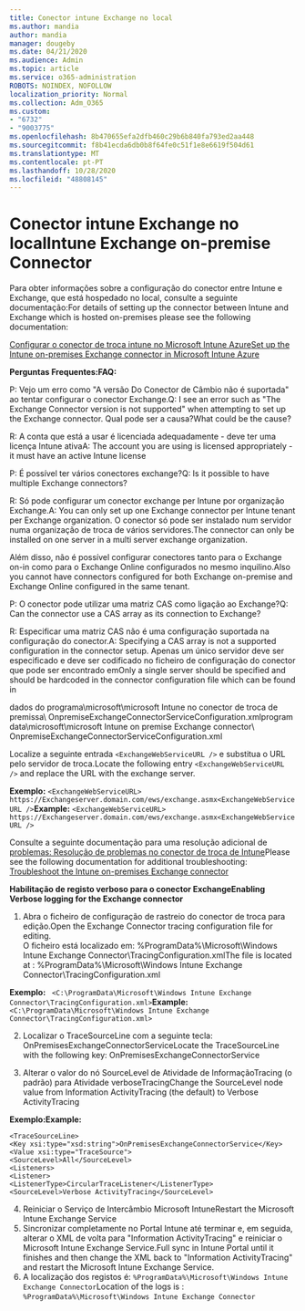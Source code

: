 ```yaml
---
title: Conector intune Exchange no local
ms.author: mandia
author: mandia
manager: dougeby
ms.date: 04/21/2020
ms.audience: Admin
ms.topic: article
ms.service: o365-administration
ROBOTS: NOINDEX, NOFOLLOW
localization_priority: Normal
ms.collection: Adm_O365
ms.custom:
- "6732"
- "9003775"
ms.openlocfilehash: 8b470655efa2dfb460c29b6b840fa793ed2aa448
ms.sourcegitcommit: f8b41ecda6db0b8f64fe0c51f1e8e6619f504d61
ms.translationtype: MT
ms.contentlocale: pt-PT
ms.lasthandoff: 10/28/2020
ms.locfileid: "48808145"
---
```

# <a name="intune-exchange-on-premise-connector"></a><span data-ttu-id="bb830-102">Conector intune Exchange no local</span><span class="sxs-lookup"><span data-stu-id="bb830-102">Intune Exchange on-premise Connector</span></span>

<span data-ttu-id="bb830-103">Para obter informações sobre a configuração do conector entre Intune e Exchange, que está hospedado no local, consulte a seguinte documentação:</span><span class="sxs-lookup"><span data-stu-id="bb830-103">For details of setting up the connector between Intune and Exchange which is hosted on-premises please see the following documentation:</span></span>

[<span data-ttu-id="bb830-104">Configurar o conector de troca intune no Microsoft Intune Azure</span><span class="sxs-lookup"><span data-stu-id="bb830-104">Set up the Intune on-premises Exchange connector in Microsoft Intune Azure</span></span>](https://docs.microsoft.com/intune/exchange-connector-install)

<span data-ttu-id="bb830-105">**Perguntas Frequentes:**</span><span class="sxs-lookup"><span data-stu-id="bb830-105">**FAQ:**</span></span>

<span data-ttu-id="bb830-106">P: Vejo um erro como "A versão Do Conector de Câmbio não é suportada" ao tentar configurar o conector Exchange.</span><span class="sxs-lookup"><span data-stu-id="bb830-106">Q: I see an error such as "The Exchange Connector version is not supported" when attempting to set up the Exchange connector.</span></span> <span data-ttu-id="bb830-107">Qual pode ser a causa?</span><span class="sxs-lookup"><span data-stu-id="bb830-107">What could be the cause?</span></span>

<span data-ttu-id="bb830-108">R: A conta que está a usar é licenciada adequadamente - deve ter uma licença Intune ativa</span><span class="sxs-lookup"><span data-stu-id="bb830-108">A: The account you are using is licensed appropriately - it must have an active Intune license</span></span>

<span data-ttu-id="bb830-109">P: É possível ter vários conectores exchange?</span><span class="sxs-lookup"><span data-stu-id="bb830-109">Q: Is it possible to have multiple Exchange connectors?</span></span>

<span data-ttu-id="bb830-110">R: Só pode configurar um conector exchange per Intune por organização Exchange.</span><span class="sxs-lookup"><span data-stu-id="bb830-110">A: You can only set up one Exchange connector per Intune tenant per Exchange organization.</span></span> <span data-ttu-id="bb830-111">O conector só pode ser instalado num servidor numa organização de troca de vários servidores.</span><span class="sxs-lookup"><span data-stu-id="bb830-111">The connector can only be installed on one server in a multi server exchange organization.</span></span>

<span data-ttu-id="bb830-112">Além disso, não é possível configurar conectores tanto para o Exchange on-in como para o Exchange Online configurados no mesmo inquilino.</span><span class="sxs-lookup"><span data-stu-id="bb830-112">Also you cannot have connectors configured for both Exchange on-premise and Exchange Online configured in the same tenant.</span></span>

<span data-ttu-id="bb830-113">P: O conector pode utilizar uma matriz CAS como ligação ao Exchange?</span><span class="sxs-lookup"><span data-stu-id="bb830-113">Q: Can the connector use a CAS array as its connection to Exchange?</span></span>

<span data-ttu-id="bb830-114">R: Especificar uma matriz CAS não é uma configuração suportada na configuração do conector.</span><span class="sxs-lookup"><span data-stu-id="bb830-114">A: Specifying a CAS array is not a supported configuration in the connector setup.</span></span> <span data-ttu-id="bb830-115">Apenas um único servidor deve ser especificado e deve ser codificado no ficheiro de configuração do conector que pode ser encontrado em</span><span class="sxs-lookup"><span data-stu-id="bb830-115">Only a single server should be specified and should be hardcoded in the connector configuration file which can be found in</span></span>

<span data-ttu-id="bb830-116">dados do programa\microsoft\microsoft Intune no conector de troca de premissa\ OnpremiseExchangeConnectorServiceConfiguration.xml</span><span class="sxs-lookup"><span data-stu-id="bb830-116">program data\microsoft\microsoft Intune on premise Exchange connector\ OnpremiseExchangeConnectorServiceConfiguration.xml</span></span>

<span data-ttu-id="bb830-117">Localize a seguinte entrada ```<ExchangeWebServiceURL />``` e substitua o URL pelo servidor de troca.</span><span class="sxs-lookup"><span data-stu-id="bb830-117">Locate the following entry ```<ExchangeWebServiceURL />``` and replace the URL with the exchange server.</span></span>

<span data-ttu-id="bb830-118">**Exemplo:**
```<ExchangeWebServiceURL> https://Exchangeserver.domain.com/ews/exchange.asmx<ExchangeWebServiceURL />```</span><span class="sxs-lookup"><span data-stu-id="bb830-118">**Example:**
```<ExchangeWebServiceURL> https://Exchangeserver.domain.com/ews/exchange.asmx<ExchangeWebServiceURL />```</span></span>

<span data-ttu-id="bb830-119">Consulte a seguinte documentação para uma resolução adicional de [problemas: Resolução de problemas no conector de troca de Intune](https://support.microsoft.com/help/4471887/troubleshooting-exchange-connector-in-microsoft-intune)</span><span class="sxs-lookup"><span data-stu-id="bb830-119">Please see the following documentation for additional troubleshooting: [Troubleshoot the Intune on-premises Exchange connector](https://support.microsoft.com/help/4471887/troubleshooting-exchange-connector-in-microsoft-intune)</span></span>

<span data-ttu-id="bb830-120">**Habilitação de registo verboso para o conector Exchange**</span><span class="sxs-lookup"><span data-stu-id="bb830-120">**Enabling Verbose logging for the Exchange connector**</span></span>

1. <span data-ttu-id="bb830-121">Abra o ficheiro de configuração de rastreio do conector de troca para edição.</span><span class="sxs-lookup"><span data-stu-id="bb830-121">Open the Exchange Connector tracing configuration file for editing.</span></span>  
<span data-ttu-id="bb830-122">O ficheiro está localizado em: %ProgramData%\Microsoft\Windows Intune Exchange Connector\TracingConfiguration.xml</span><span class="sxs-lookup"><span data-stu-id="bb830-122">The file is located at : %ProgramData%\Microsoft\Windows Intune Exchange Connector\TracingConfiguration.xml</span></span>  

<span data-ttu-id="bb830-123">**Exemplo:**
``` <C:\ProgramData\Microsoft\Windows Intune Exchange Connector\TracingConfiguration.xml>```</span><span class="sxs-lookup"><span data-stu-id="bb830-123">**Example:**
``` <C:\ProgramData\Microsoft\Windows Intune Exchange Connector\TracingConfiguration.xml>```</span></span>
  
2. <span data-ttu-id="bb830-124">Localizar o TraceSourceLine com a seguinte tecla: OnPremisesExchangeConnectorService</span><span class="sxs-lookup"><span data-stu-id="bb830-124">Locate the TraceSourceLine with the following key: OnPremisesExchangeConnectorService</span></span>  
  
3. <span data-ttu-id="bb830-125">Alterar o valor do nó SourceLevel de Atividade de InformaçãoTracing (o padrão) para Atividade verboseTracing</span><span class="sxs-lookup"><span data-stu-id="bb830-125">Change the SourceLevel node value from Information ActivityTracing (the default) to Verbose ActivityTracing</span></span>  

<span data-ttu-id="bb830-126">**Exemplo:**</span><span class="sxs-lookup"><span data-stu-id="bb830-126">**Example:**</span></span>
```
<TraceSourceLine>  
<Key xsi:type="xsd:string">OnPremisesExchangeConnectorService</Key>  
<Value xsi:type="TraceSource">  
<SourceLevel>All</SourceLevel>  
<Listeners>  
<Listener>  
<ListenerType>CircularTraceListener</ListenerType>
<SourceLevel>Verbose ActivityTracing</SourceLevel>
```
4. <span data-ttu-id="bb830-127">Reiniciar o Serviço de Intercâmbio Microsoft Intune</span><span class="sxs-lookup"><span data-stu-id="bb830-127">Restart the Microsoft Intune Exchange Service</span></span>  
5. <span data-ttu-id="bb830-128">Sincronizar completamente no Portal Intune até terminar e, em seguida, alterar o XML de volta para "Information ActivityTracing" e reiniciar o Microsoft Intune Exchange Service.</span><span class="sxs-lookup"><span data-stu-id="bb830-128">Full sync in Intune Portal until it finishes and then change the XML back to "Information ActivityTracing" and restart the Microsoft Intune Exchange Service.</span></span>  
6. <span data-ttu-id="bb830-129">A localização dos registos é: `%ProgramData%\Microsoft\Windows Intune Exchange Connector`</span><span class="sxs-lookup"><span data-stu-id="bb830-129">Location of the logs is : `%ProgramData%\Microsoft\Windows Intune Exchange Connector`</span></span>
